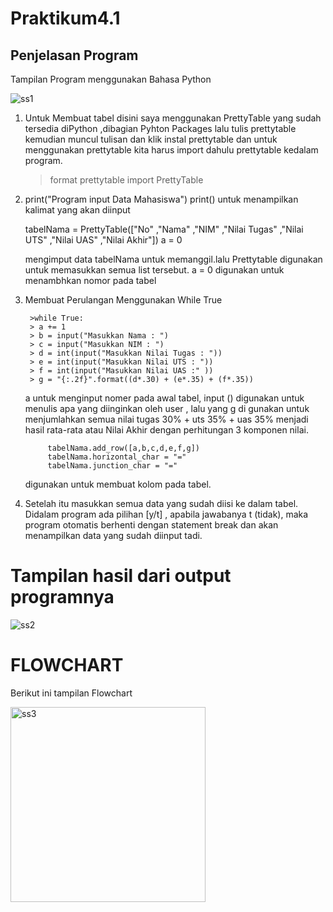 # Praktikum4.1
## Penjelasan Program

Tampilan Program menggunakan Bahasa Python

![ss1](https://user-images.githubusercontent.com/115637858/202917388-4806e4c7-5da4-4647-9646-a282472c2e7f.png)

1. Untuk Membuat tabel disini saya menggunakan PrettyTable yang sudah tersedia diPython ,dibagian Pyhton Packages lalu tulis prettytable kemudian muncul tulisan dan klik instal prettytable dan untuk menggunakan prettytable kita harus import dahulu prettytable kedalam program.

      >  format prettytable import PrettyTable

2.  print("Program input Data Mahasiswa")
    print() untuk menampilkan kalimat yang akan diinput

    tabelNama = PrettyTable(["No" ,"Nama" ,"NIM" ,"Nilai Tugas" ,"Nilai UTS" ,"Nilai UAS" ,"Nilai Akhir"])
    a = 0

    mengimput data tabelNama untuk memanggil.lalu Prettytable digunakan untuk memasukkan semua list tersebut. a = 0 digunakan untuk menambhkan nomor pada tabel

3. Membuat Perulangan Menggunakan While True

        >while True:
        > a += 1
        > b = input("Masukkan Nama : ")
        > c = input("Masukkan NIM : ")
        > d = int(input("Masukkan Nilai Tugas : "))
        > e = int(input("Masukkan Nilai UTS : "))
        > f = int(input("Masukkan Nilai UAS :" ))
        > g = "{:.2f}".format((d*.30) + (e*.35) + (f*.35))

    a untuk menginput nomer pada awal tabel, input () digunakan untuk menulis apa yang diinginkan oleh user , lalu yang g di gunakan untuk menjumlahkan  semua nilai tugas 30% + uts 35% + uas 35%  menjadi hasil rata-rata atau Nilai  Akhir dengan perhitungan 3 komponen nilai. 
        
            tabelNama.add_row([a,b,c,d,e,f,g])
            tabelNama.horizontal_char = "="
            tabelNama.junction_char = "="
    digunakan untuk membuat kolom pada tabel.

4. Setelah itu masukkan semua data yang sudah diisi ke dalam tabel. Didalam program ada pilihan [y/t] , apabila jawabanya t (tidak), maka program otomatis berhenti dengan statement break dan akan menampilkan data yang sudah diinput tadi.

# Tampilan  hasil dari output programnya

![ss2](https://user-images.githubusercontent.com/115637858/202917400-5109b39f-42b5-4adc-9eb2-f915169381b9.png)

# FLOWCHART

Berikut ini tampilan Flowchart

<img width="312" alt="ss3" src="https://user-images.githubusercontent.com/115637858/202917427-5fcf7781-b033-43a3-b0c2-425e60df6f74.png">